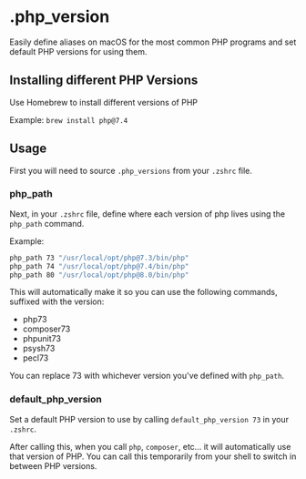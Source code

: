 # .php_version

Easily define aliases on macOS for the most common PHP programs and set default PHP versions for using them.

## Installing different PHP Versions

Use Homebrew to install different versions of PHP

Example: `brew install php@7.4`

## Usage
First you will need to source `.php_versions` from your `.zshrc` file.

### php_path

Next, in your `.zshrc` file, define where each version of php lives using the `php_path` command.

Example:

```bash
php_path 73 "/usr/local/opt/php@7.3/bin/php"
php_path 74 "/usr/local/opt/php@7.4/bin/php"
php_path 80 "/usr/local/opt/php@8.0/bin/php"
```

This will automatically make it so you can use the following commands, suffixed with the version:

- php73
- composer73
- phpunit73
- psysh73
- pecl73

You can replace 73 with whichever version you've defined with `php_path`.

### default_php_version
Set a default PHP version to use by calling  `default_php_version 73` in your `.zshrc`.

After calling this, when you call `php`, `composer`, etc... it will automatically use that version of PHP. You can call this temporarily from your shell to switch in between PHP versions.
